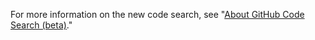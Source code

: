 For more information on the new code search, see "[About GitHub Code Search (beta)](content/search-github/github-code-search/about-github-code-search)." 